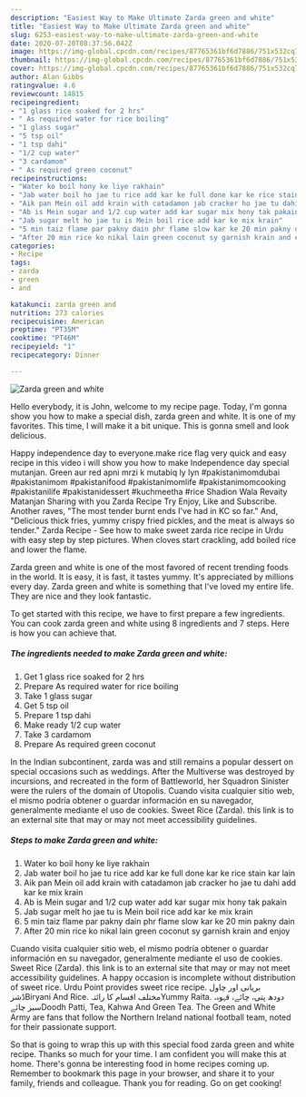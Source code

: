 ```yaml
---
description: "Easiest Way to Make Ultimate Zarda green and white"
title: "Easiest Way to Make Ultimate Zarda green and white"
slug: 6253-easiest-way-to-make-ultimate-zarda-green-and-white
date: 2020-07-20T08:37:56.042Z
image: https://img-global.cpcdn.com/recipes/87765361bf6d7886/751x532cq70/zarda-green-and-white-recipe-main-photo.jpg
thumbnail: https://img-global.cpcdn.com/recipes/87765361bf6d7886/751x532cq70/zarda-green-and-white-recipe-main-photo.jpg
cover: https://img-global.cpcdn.com/recipes/87765361bf6d7886/751x532cq70/zarda-green-and-white-recipe-main-photo.jpg
author: Alan Gibbs
ratingvalue: 4.6
reviewcount: 14815
recipeingredient:
- "1 glass rice soaked for 2 hrs"
- " As required water for rice boiling"
- "1 glass sugar"
- "5 tsp oil"
- "1 tsp dahi"
- "1/2 cup water"
- "3 cardamom"
- " As required green coconut"
recipeinstructions:
- "Water ko boil hony ke liye rakhain"
- "Jab water boil ho jae tu rice add kar ke full done kar ke rice stain kar lain"
- "Aik pan Mein oil add krain with catadamon jab cracker ho jae tu dahi add kar ke mix krain"
- "Ab is Mein sugar and 1/2 cup water add kar sugar mix hony tak pakain"
- "Jab sugar melt ho jae tu is Mein boil rice add kar ke mix krain"
- "5 min taiz flame par pakny dain phr flame slow kar ke 20 min pakny dain"
- "After 20 min rice ko nikal lain green coconut sy garnish krain and enjoy"
categories:
- Recipe
tags:
- zarda
- green
- and

katakunci: zarda green and 
nutrition: 273 calories
recipecuisine: American
preptime: "PT35M"
cooktime: "PT46M"
recipeyield: "1"
recipecategory: Dinner

---
```



![Zarda green and white](https://img-global.cpcdn.com/recipes/87765361bf6d7886/751x532cq70/zarda-green-and-white-recipe-main-photo.jpg)

Hello everybody, it is John, welcome to my recipe page. Today, I'm gonna show you how to make a special dish, zarda green and white. It is one of my favorites. This time, I will make it a bit unique. This is gonna smell and look delicious.

Happy independence day to everyone.make rice flag very quick and easy recipe in this video i will show you how to make Independence day special mutanjan. Green aur red apni mrzi k mutabiq ly lyn #pakistanimomdubai #pakistanimom #pakistanifood #pakistanimomlife #pakistanimomcooking #pakistanilife #pakistanidessert #kuchmeetha #rice Shadion Wala Revaity Matanjan Sharing with you Zarda Recipe Try Enjoy, Like and Subscribe. Another raves, &#34;The most tender burnt ends I&#39;ve had in KC so far.&#34; And, &#34;Delicious thick fries, yummy crispy fried pickles, and the meat is always so tender.&#34; Zarda Recipe - See how to make sweet zarda rice recipe in Urdu with easy step by step pictures. When cloves start crackling, add boiled rice and lower the flame.

Zarda green and white is one of the most favored of recent trending foods in the world. It is easy, it is fast, it tastes yummy. It's appreciated by millions every day. Zarda green and white is something that I've loved my entire life. They are nice and they look fantastic.


To get started with this recipe, we have to first prepare a few ingredients. You can cook zarda green and white using 8 ingredients and 7 steps. Here is how you can achieve that.

<!--inarticleads1-->

##### The ingredients needed to make Zarda green and white:

1. Get 1 glass rice soaked for 2 hrs
1. Prepare  As required water for rice boiling
1. Take 1 glass sugar
1. Get 5 tsp oil
1. Prepare 1 tsp dahi
1. Make ready 1/2 cup water
1. Take 3 cardamom
1. Prepare  As required green coconut


In the Indian subcontinent, zarda was and still remains a popular dessert on special occasions such as weddings. After the Multiverse was destroyed by incursions, and recreated in the form of Battleworld, her Squadron Sinister were the rulers of the domain of Utopolis. Cuando visita cualquier sitio web, el mismo podría obtener o guardar información en su navegador, generalmente mediante el uso de cookies. Sweet Rice (Zarda). this link is to an external site that may or may not meet accessibility guidelines. 

<!--inarticleads2-->

##### Steps to make Zarda green and white:

1. Water ko boil hony ke liye rakhain
1. Jab water boil ho jae tu rice add kar ke full done kar ke rice stain kar lain
1. Aik pan Mein oil add krain with catadamon jab cracker ho jae tu dahi add kar ke mix krain
1. Ab is Mein sugar and 1/2 cup water add kar sugar mix hony tak pakain
1. Jab sugar melt ho jae tu is Mein boil rice add kar ke mix krain
1. 5 min taiz flame par pakny dain phr flame slow kar ke 20 min pakny dain
1. After 20 min rice ko nikal lain green coconut sy garnish krain and enjoy


Cuando visita cualquier sitio web, el mismo podría obtener o guardar información en su navegador, generalmente mediante el uso de cookies. Sweet Rice (Zarda). this link is to an external site that may or may not meet accessibility guidelines. A happy occasion is incomplete without distribution of sweet rice. Urdu Point provides sweet rice recipe. بریانی اور چاول ڈشزBiryani And Rice. مختلف اقسام کا رائتہYummy Raita. دودھ پتی، چائے، قہوہ، سبز چائےDoodh Patti, Tea, Kahwa And Green Tea. The Green and White Army are fans that follow the Northern Ireland national football team, noted for their passionate support. 

So that is going to wrap this up with this special food zarda green and white recipe. Thanks so much for your time. I am confident you will make this at home. There's gonna be interesting food in home recipes coming up. Remember to bookmark this page in your browser, and share it to your family, friends and colleague. Thank you for reading. Go on get cooking!
